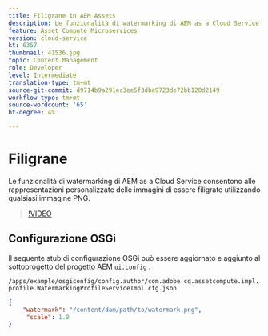```yaml
---
title: Filigrane in AEM Assets
description: Le funzionalità di watermarking di AEM as a Cloud Service consentono alle rappresentazioni personalizzate delle immagini di essere filigrate utilizzando qualsiasi immagine PNG.
feature: Asset Compute Microservices
version: cloud-service
kt: 6357
thumbnail: 41536.jpg
topic: Content Management
role: Developer
level: Intermediate
translation-type: tm+mt
source-git-commit: d9714b9a291ec3ee5f3dba9723de72bb120d2149
workflow-type: tm+mt
source-wordcount: '65'
ht-degree: 4%

---
```



# Filigrane

Le funzionalità di watermarking di AEM as a Cloud Service consentono alle rappresentazioni personalizzate delle immagini di essere filigrate utilizzando qualsiasi immagine PNG.

>[!VIDEO](https://video.tv.adobe.com/v/41536/?quality=12&learn=on)

## Configurazione OSGi

Il seguente stub di configurazione OSGi può essere aggiornato e aggiunto al sottoprogetto del progetto AEM `ui.config` .

`/apps/example/osgiconfig/config.author/com.adobe.cq.assetcompute.impl.profile.WatermarkingProfileServiceImpl.cfg.json`

```json
{
    "watermark": "/content/dam/path/to/watermark.png",
     "scale": 1.0
}
```
